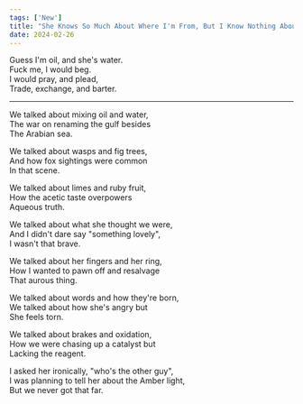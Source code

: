 ```yaml
---
tags: ['New']
title: "She Knows So Much About Where I'm From, But I Know Nothing About Japan"
date: 2024-02-26
---
```


Guess I'm oil, and she's water.  
Fuck me, I would beg.  
I would pray, and plead,  
Trade, exchange, and barter.

---

We talked about mixing oil and water,  
The war on renaming the gulf besides  
The Arabian sea.

We talked about wasps and fig trees,  
And how fox sightings were common  
In that scene.

We talked about limes and ruby fruit,  
How the acetic taste overpowers  
Aqueous truth.

We talked about what she thought we were,  
And I didn't dare say "something lovely",  
I wasn't that brave.

We talked about her fingers and her ring,  
How I wanted to pawn off and resalvage  
That aurous thing.

We talked about words and how they're born,  
We talked about how she's angry but  
She feels torn.

We talked about brakes and oxidation,  
How we were chasing up a catalyst but  
Lacking the reagent.

I asked her ironically, "who's the other guy",  
I was planning to tell her about the Amber light,  
But we never got that far.  
